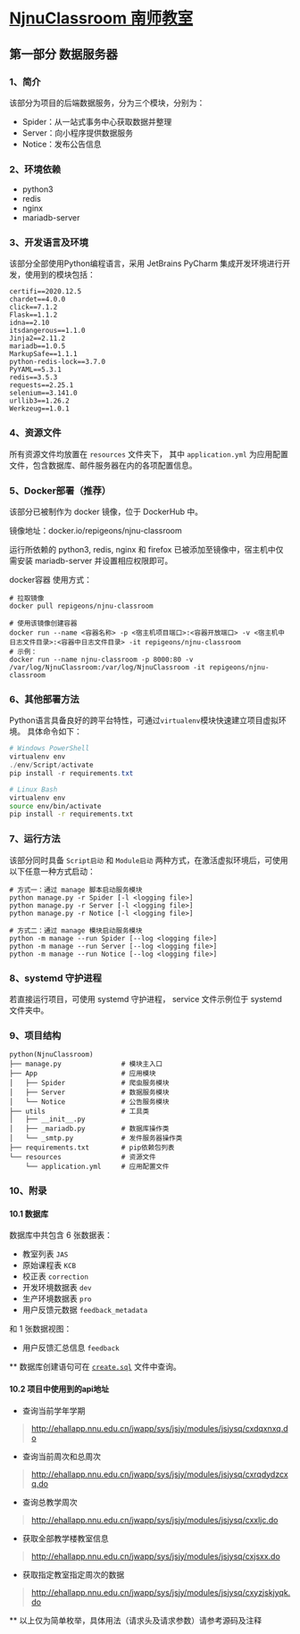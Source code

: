 # [NjnuClassroom 南师教室](../README.md)

## 第一部分 数据服务器

### 1、简介

该部分为项目的后端数据服务，分为三个模块，分别为：

- Spider：从一站式事务中心获取数据并整理
- Server：向小程序提供数据服务
- Notice：发布公告信息

### 2、环境依赖

- python3
- redis
- nginx
- mariadb-server

### 3、开发语言及环境

该部分全部使用Python编程语言，采用 JetBrains PyCharm 集成开发环境进行开发，使用到的模块包括：

```text
certifi==2020.12.5
chardet==4.0.0
click==7.1.2
Flask==1.1.2
idna==2.10
itsdangerous==1.1.0
Jinja2==2.11.2
mariadb==1.0.5
MarkupSafe==1.1.1
python-redis-lock==3.7.0
PyYAML==5.3.1
redis==3.5.3
requests==2.25.1
selenium==3.141.0
urllib3==1.26.2
Werkzeug==1.0.1
```

### 4、资源文件

所有资源文件均放置在 `resources` 文件夹下，
其中 `application.yml` 为应用配置文件，包含数据库、邮件服务器在内的各项配置信息。

### 5、Docker部署（推荐）

该部分已被制作为 docker 镜像，位于 DockerHub 中。

镜像地址：docker.io/repigeons/njnu-classroom

运行所依赖的 python3, redis, nginx 和 firefox 已被添加至镜像中，宿主机中仅需安装 mariadb-server 并设置相应权限即可。

docker容器 使用方式：

```shell
# 拉取镜像
docker pull repigeons/njnu-classroom

# 使用该镜像创建容器
docker run --name <容器名称> -p <宿主机项目端口>:<容器开放端口> -v <宿主机中日志文件目录>:<容器中日志文件目录> -it repigeons/njnu-classroom
# 示例：
docker run --name njnu-classroom -p 8000:80 -v /var/log/NjnuClassroom:/var/log/NjnuClassroom -it repigeons/njnu-classroom
```

### 6、其他部署方法

Python语言具备良好的跨平台特性，可通过`virtualenv`模块快速建立项目虚拟环境。
具体命令如下：

```powershell
# Windows PowerShell
virtualenv env
./env/Script/activate
pip install -r requirements.txt
```

```bash
# Linux Bash
virtualenv env
source env/bin/activate
pip install -r requirements.txt
```

### 7、运行方法

该部分同时具备 `Script启动` 和 `Module启动` 两种方式，在激活虚拟环境后，可使用以下任意一种方式启动：

```shell
# 方式一：通过 manage 脚本启动服务模块
python manage.py -r Spider [-l <logging file>]
python manage.py -r Server [-l <logging file>]
python manage.py -r Notice [-l <logging file>]
```

```shell
# 方式二：通过 manage 模块启动服务模块
python -m manage --run Spider [--log <logging file>]
python -m manage --run Server [--log <logging file>]
python -m manage --run Notice [--log <logging file>]
```

### 8、systemd 守护进程

若直接运行项目，可使用 systemd 守护进程，
service 文件示例位于 systemd 文件夹中。

### 9、项目结构

```text
python(NjnuClassroom)
├── manage.py               # 模块主入口
├── App                     # 应用模块
│   ├── Spider              # 爬虫服务模块
│   ├── Server              # 数据服务模块
│   └── Notice              # 公告服务模块
├── utils                   # 工具类
│   ├── __init__.py
│   ├── _mariadb.py         # 数据库操作类
│   └── _smtp.py            # 发件服务器操作类
├── requirements.txt        # pip依赖包列表
└── resources               # 资源文件
    └── application.yml     # 应用配置文件
```

### 10、附录

#### 10.1 数据库

数据库中共包含 6 张数据表：

- 教室列表 `JAS`
- 原始课程表 `KCB`
- 校正表 `correction`
- 开发环境数据表 `dev`
- 生产环境数据表 `pro`
- 用户反馈元数据 `feedback_metadata`

和 1 张数据视图：

- 用户反馈汇总信息 `feedback`

** 数据库创建语句可在 [`create.sql`](../create.sql) 文件中查询。

#### 10.2 项目中使用到的api地址

- 查询当前学年学期

> <http://ehallapp.nnu.edu.cn/jwapp/sys/jsjy/modules/jsjysq/cxdqxnxq.do>

- 查询当前周次和总周次

> <http://ehallapp.nnu.edu.cn/jwapp/sys/jsjy/modules/jsjysq/cxrqdydzcxq.do>

- 查询总教学周次

> <http://ehallapp.nnu.edu.cn/jwapp/sys/jsjy/modules/jsjysq/cxxljc.do>

- 获取全部教学楼教室信息

> <http://ehallapp.nnu.edu.cn/jwapp/sys/jsjy/modules/jsjysq/cxjsxx.do>

- 获取指定教室指定周次的数据

> <http://ehallapp.nnu.edu.cn/jwapp/sys/jsjy/modules/jsjysq/cxyzjskjyqk.do>

** 以上仅为简单枚举，具体用法（请求头及请求参数）请参考源码及注释
